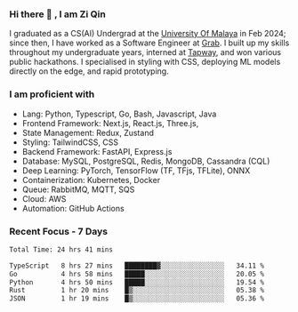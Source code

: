 <!-- <img height="180rem" width="100%" src="https://github.com/ziqinyeow/ziqinyeow/blob/main/header.png?raw=true" /> -->

### Hi there 👋 , I am Zi Qin
<!-- ![visitors](https://visitor-badge.glitch.me/badge?page_id=page.id) -->

I graduated as a CS(AI) Undergrad at the [University Of Malaya](https://www.um.edu.my/) in Feb 2024; since then, I have worked as a Software Engineer at [Grab](https://www.grab.com/my/). I built up my skills throughout my undergraduate years, interned at [Tapway](https://gotapway.com/), and won various public hackathons. I specialised in styling with CSS, deploying ML models directly on the edge, and rapid prototyping.

### I am proficient with

- Lang: Python, Typescript, Go, Bash, Javascript, Java
- Frontend Framework: Next.js, React.js, Three.js,
- State Management: Redux, Zustand
- Styling: TailwindCSS, CSS
- Backend Framework: FastAPI, Express.js
- Database: MySQL, PostgreSQL, Redis, MongoDB, Cassandra (CQL)
- Deep Learning: PyTorch, TensorFlow (TF, TFjs, TFLite), ONNX
- Containerization: Kubernetes, Docker
- Queue: RabbitMQ, MQTT, SQS
- Cloud: AWS
- Automation: GitHub Actions

### Recent Focus - 7 Days
<!--START_SECTION:waka-->

```txt
Total Time: 24 hrs 41 mins

TypeScript   8 hrs 27 mins   ████████▓░░░░░░░░░░░░░░░░   34.11 %
Go           4 hrs 58 mins   █████░░░░░░░░░░░░░░░░░░░░   20.05 %
Python       4 hrs 50 mins   █████░░░░░░░░░░░░░░░░░░░░   19.54 %
Rust         1 hr 20 mins    █▒░░░░░░░░░░░░░░░░░░░░░░░   05.38 %
JSON         1 hr 19 mins    █▒░░░░░░░░░░░░░░░░░░░░░░░   05.36 %
```

<!--END_SECTION:waka-->

<!--![Leetcode Stats](https://leetcard.jacoblin.cool/ziqinyeow?ext=heatmap&theme=light,nord&width=1200&height=400)-->
